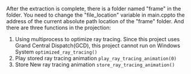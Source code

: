 After the extraction is complete, there is a folder named "frame" in the folder. You need to change the "file_location" variable in main.​cpp​ to the address of the current absolute path location of the "frame" folder. And there are three functions in the projection:

1. Using multiprocess to optimize ray tracing. ​Since this project uses Grand Central Dispatch(GCD), this project cannot run on Windows System
`optimized_ray_tracing​()`
2. Play stored ray tracing animation
`​play_ray_tracing_animation​(0)`
3. Store New ray tracing animation
`​store_ray_tracing_animation​()`
